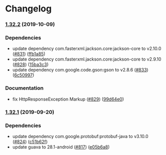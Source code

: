 # Changelog

### [1.32.2](https://www.github.com/googleapis/google-http-java-client/compare/v1.32.1...v1.32.2) (2019-10-09)


### Dependencies

* update dependency com.fasterxml.jackson.core:jackson-core to v2.10.0 ([#831](https://www.github.com/googleapis/google-http-java-client/issues/831)) ([ffb1a85](https://www.github.com/googleapis/google-http-java-client/commit/ffb1a85))
* update dependency com.fasterxml.jackson.core:jackson-core to v2.9.10 ([#828](https://www.github.com/googleapis/google-http-java-client/issues/828)) ([15ba3c3](https://www.github.com/googleapis/google-http-java-client/commit/15ba3c3))
* update dependency com.google.code.gson:gson to v2.8.6 ([#833](https://www.github.com/googleapis/google-http-java-client/issues/833)) ([6c50997](https://www.github.com/googleapis/google-http-java-client/commit/6c50997))


### Documentation

* fix HttpResponseException Markup ([#829](https://www.github.com/googleapis/google-http-java-client/issues/829)) ([99d64e0](https://www.github.com/googleapis/google-http-java-client/commit/99d64e0))

### [1.32.1](https://www.github.com/googleapis/google-http-java-client/compare/v1.32.0...v1.32.1) (2019-09-20)


### Dependencies

* update dependency com.google.protobuf:protobuf-java to v3.10.0 ([#824](https://www.github.com/googleapis/google-http-java-client/issues/824)) ([c51b62f](https://www.github.com/googleapis/google-http-java-client/commit/c51b62f))
* update guava to 28.1-android ([#817](https://www.github.com/googleapis/google-http-java-client/issues/817)) ([e05b6a8](https://www.github.com/googleapis/google-http-java-client/commit/e05b6a8))
